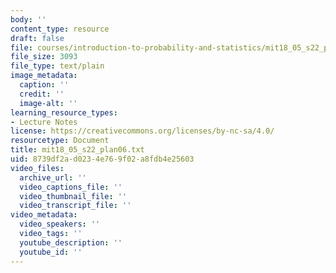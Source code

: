```yaml
---
body: ''
content_type: resource
draft: false
file: courses/introduction-to-probability-and-statistics/mit18_05_s22_plan06.txt
file_size: 3093
file_type: text/plain
image_metadata:
  caption: ''
  credit: ''
  image-alt: ''
learning_resource_types:
- Lecture Notes
license: https://creativecommons.org/licenses/by-nc-sa/4.0/
resourcetype: Document
title: mit18_05_s22_plan06.txt
uid: 8739df2a-d023-4e76-9f02-a8fdb4e25603
video_files:
  archive_url: ''
  video_captions_file: ''
  video_thumbnail_file: ''
  video_transcript_file: ''
video_metadata:
  video_speakers: ''
  video_tags: ''
  youtube_description: ''
  youtube_id: ''
---
```

